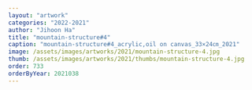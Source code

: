 ```yaml
---
layout: "artwork"
categories: "2022-2021"
author: "Jihoon Ha"
title: "mountain-structure#4"
caption: "mountain-structure#4_acrylic,oil on canvas_33×24㎝_2021"
image: /assets/images/artworks/2021/mountain-structure-4.jpg
thumb: /assets/images/artworks/2021/thumbs/mountain-structure-4.jpg
order: 733
orderByYear: 2021038
---
```

